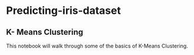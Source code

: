 # Predicting-iris-dataset
##  K- Means Clustering

This notebook will walk through some of the basics of K-Means Clustering.
